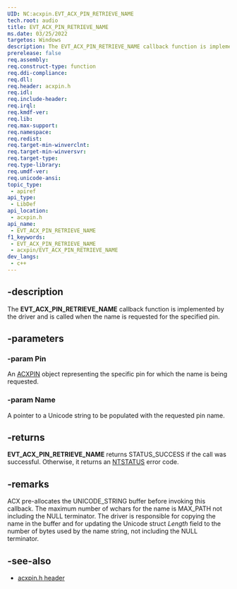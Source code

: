 ```yaml
---
UID: NC:acxpin.EVT_ACX_PIN_RETRIEVE_NAME
tech.root: audio
title: EVT_ACX_PIN_RETRIEVE_NAME
ms.date: 03/25/2022
targetos: Windows
description: The EVT_ACX_PIN_RETRIEVE_NAME callback function is implemented by the driver and is called when the name is requested for the specified pin.
prerelease: false
req.assembly: 
req.construct-type: function
req.ddi-compliance: 
req.dll: 
req.header: acxpin.h
req.idl: 
req.include-header: 
req.irql: 
req.kmdf-ver: 
req.lib: 
req.max-support: 
req.namespace: 
req.redist: 
req.target-min-winverclnt: 
req.target-min-winversvr: 
req.target-type: 
req.type-library: 
req.umdf-ver: 
req.unicode-ansi: 
topic_type:
 - apiref
api_type:
 - LibDef
api_location:
 - acxpin.h
api_name:
 - EVT_ACX_PIN_RETRIEVE_NAME
f1_keywords:
 - EVT_ACX_PIN_RETRIEVE_NAME
 - acxpin/EVT_ACX_PIN_RETRIEVE_NAME
dev_langs:
 - c++
---
```


## -description

The **EVT_ACX_PIN_RETRIEVE_NAME** callback function is implemented by the driver and is called when the name is requested for the specified pin.

## -parameters

### -param Pin

An [ACXPIN](index.md) object representing the specific pin for which the name is being requested.

### -param Name

A pointer to a Unicode string to be populated with the requested pin name.

## -returns

**EVT_ACX_PIN_RETRIEVE_NAME** returns STATUS_SUCCESS if the call was successful. Otherwise, it returns an [NTSTATUS](/windows-hardware/drivers/kernel/using-ntstatus-values) error code.

## -remarks

ACX pre-allocates the UNICODE_STRING buffer before invoking this callback. The maximum number of wchars for the name is MAX_PATH not including the NULL terminator. The driver is responsible for copying the name in the buffer and for updating the Unicode struct *Length* field to the number of bytes used by the name string, not including the NULL terminator.

## -see-also

- [acxpin.h header](index.md)



